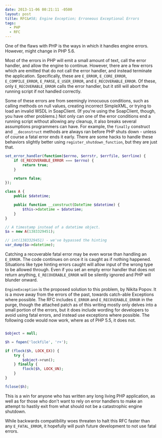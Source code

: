 ```yaml
---
date: 2013-11-06 00:21:11 -0500
layout: post
title: RFC&#58; Engine Exception; Erroneous Exceptional Errors
tags:
  - PHP
  - RFC
---
```


One of the flaws with PHP is the ways in which it handles engine errors.  However, might change in PHP 5.6.

Most of the errors in PHP will emit a small amount of text, call the error handler, and allow the engine to continue.
However, there are a few errors which are emitted that do not call the error handler, and instead terminate the application.
Specifically, these are `E_ERROR`, `E_CORE_ERROR`, `E_COMPILE_ERROR`, `E_PARSE`, `E_USER_ERROR`, and `E_RECOVERABLE_ERROR`.  Of these,
only `E_RECOVERABLE_ERROR` calls the error handler, but it still will abort the running script if not handled correctly.

Some of these errors are from seemingly innocuous conditions, such as calling methods on null values, creating incorrect SimpleXML, or
trying to load an invalid WSDL in SoapClient.  (If you're using the SoapClient, though, you have other problems.)  Not only can one
of the error conditions end a running script without allowing any cleanup, it also breaks several assumptions programmers can have.
For example, the `finally` construct and `__deconstruct` methods are always ran before PHP shuts down - unless of course a fatal error ends
it early.  There are some hacks to handle these behaviors slightly better using `register_shutdown_function`, but they are just that.

```php
set_error_handler(function($errno, $errstr, $errfile, $errline) {
	if (E_RECOVERABLE_ERROR === $errno) {
		return true;
	}

	return false;
});

class A {
	public $datetime;

	public function __construct(DateTime $datetime) {
		$this->datetime = $datetime;
	}
}

// A timestamp instead of a datetime object.
$a = new A(1383329451);

// int(1383329451) - we've bypassed the hinting
var_dump($a->datetime);
```

Catching a recoverable fatal error may be even worse than handling an `E_ERROR`.  The code continues on once it is caught as if nothing happened.
Situations like type hinting errors caught will allow input of the wrong type to be allowed through.  Even if you set an empty error handler that
does not return anything, `E_RECOVERABLE_ERROR` will be silently ignored and PHP will blunder onward.

`EngineException` is the proposed solution to this problem, by Nikita Popov.  It is a move away from the errors of the past, towards catch-able
Exceptions where possible.  The RFC includes `E_ERROR` and `E_RECOVERABLE_ERROR` in the purge, though the attached patch as of this writing
mostly only delves into a small portion of the errors, but it does include wording for developers to avoid using fatal errors, and instead
use exceptions where possible.  The following code would now work, where as of PHP 5.5, it does not.  

```php

$object = null;

$h = fopen('lockfile', 'r+');

if (flock($h, LOCK_EX)) {
	try {
		$object->run();
	} finally {
		flock($h, LOCK_UN);
	}
}

fclose($h);

```
This is a win for anyone who has written any long living PHP application, as well as for those who don't want to rely on error handlers to
make an attempt to hastily exit from what should not be a catastrophic engine shutdown.

While backwards compatibility woes threaten to halt this RFC faster than any `E_FATAL_ERROR`, it hopefully will push future development to not use fatal errors.
